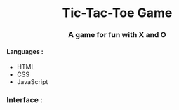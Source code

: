<h1 align="center">Tic-Tac-Toe Game</h1>
<h3 align="center">A game for fun with X and O</h3>
<h4>Languages :</h4>
<ul>
    <li>HTML</li>
    <li>CSS</li>
    <li>JavaScript</li>
</ul>

<h3>Interface :</h3>